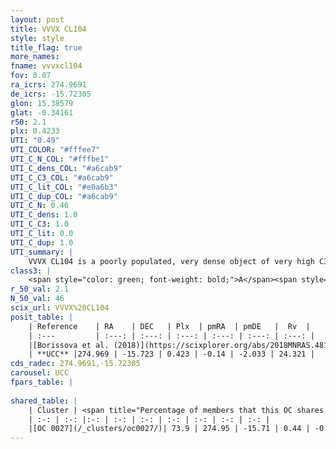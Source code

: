 ```yaml
---
layout: post
title: VVVX CL104
style: style
title_flag: true
more_names: 
fname: vvvxcl104
fov: 0.07
ra_icrs: 274.9691
de_icrs: -15.72305
glon: 15.38579
glat: -0.34161
r50: 2.1
plx: 0.4233
UTI: "0.49"
UTI_COLOR: "#fffee7"
UTI_C_N_COL: "#fffbe1"
UTI_C_dens_COL: "#a6cab9"
UTI_C_C3_COL: "#a6cab9"
UTI_C_lit_COL: "#e0a6b3"
UTI_C_dup_COL: "#a6cab9"
UTI_C_N: 0.46
UTI_C_dens: 1.0
UTI_C_C3: 1.0
UTI_C_lit: 0.0
UTI_C_dup: 1.0
UTI_summary: |
    VVVX CL104 is a poorly populated, very dense object of very high C3 quality. It is rarely studied in the literature, with no articles listed in the last 7 years. This object shares a significant percentage of members with a later reported entry.
class3: |
    <span style="color: green; font-weight: bold;">A</span><span style="color: green; font-weight: bold;">A</span>
r_50_val: 2.1
N_50_val: 46
scix_url: VVVX%20CL104
posit_table: |
    | Reference    | RA    | DEC   | Plx  | pmRA  | pmDE   |  Rv  |
    | :---         | :---: | :---: | :---: | :---: | :---: | :---: |
    |[Borissova et al. (2018)](https://scixplorer.org/abs/2018MNRAS.481.3902B) | 275.026 | -15.779 | -- | -- | -- | -- |
    | **UCC** |274.969 | -15.723 | 0.423 | -0.14 | -2.033 | 24.321 | 
cds_radec: 274.9691,-15.72305
carousel: UCC
fpars_table: |
    
shared_table: |
    | Cluster | <span title="Percentage of members that this OC shares with the ones listed">%</span>   | RA   | DEC   | Plx   | pmRA  | pmDE  | Rv | UTI |
    | :-: | :-: |:-: | :-: | :-: | :-: | :-: | :-: | :-: |
    |[OC 0027](/_clusters/oc0027/)| 73.9 | 274.95 | -15.71 | 0.44 | -0.13 | -2.04 | 24.32 |0.19 |
---
```

